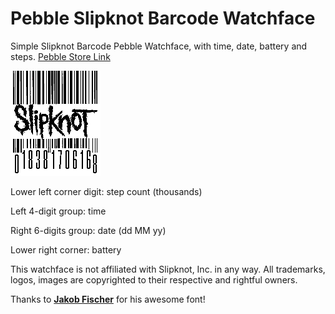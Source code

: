 # Pebble Slipknot Barcode Watchface
Simple Slipknot Barcode Pebble Watchface, with time, date, battery and steps.
[Pebble Store Link](https://apps.getpebble.com/applications/576429bb2946d7b5e30000ae)

![alt tag](https://raw.githubusercontent.com/Gia90/PebbleSlipknotBarcode/master/preview.png)

Lower left corner digit: step count (thousands)

Left 4-digit group: time

Right 6-digits group: date (dd MM yy)

Lower right corner: battery

This watchface is not affiliated with Slipknot, Inc. in any way.
All trademarks, logos, images are copyrighted to their respective and rightful owners.

Thanks to **[Jakob Fischer](http://www.pizzadude.dk)** for his awesome font!
